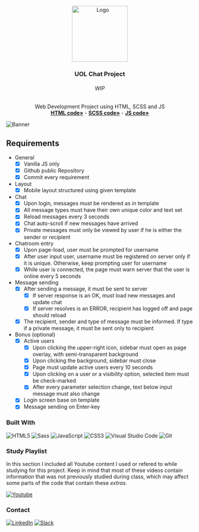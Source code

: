 <div id="top"></div>
<!--
*** Thanks for checking out the Best-README-Template. If you have a suggestion
*** that would make this better, please fork the repo and create a pull request
*** or simply open an issue with the tag "enhancement".
*** Don't forget to give the project a star!
*** Thanks again! Now go create something AMAZING! :D
-->

<!-- PROJECT SHIELDS -->
<!--
*** I'm using markdown "reference style" links for readability.
*** Reference links are enclosed in brackets [ ] instead of parentheses ( ).
*** See the bottom of this document for the declaration of the reference variables
*** for contributors-url, forks-url, etc. This is an optional, concise syntax you may use.
*** https://www.markdownguide.org/basic-syntax/#reference-style-links
-->

<!-- PROJECT LOGO -->
<br />
<div align="center">
  <a href="https://github.com/NivaldoFarias/projeto3-driveneats">
    <img src="https://github.com/NivaldoFarias/projeto5-batepapouol/blob/main/dist/img/logo-uol-icon-512.png" alt="Logo" width="150">
  </a>

<h3 align="center">UOL Chat Project</h3>
  <h6 align="center">WIP</h6>
  <p align="center">
    Web Development Project using HTML, SCSS and JS
    <br />
    <a href="https://github.com/NivaldoFarias/projeto5-batepapouol/blob/main/index.html"><strong>HTML code»</strong></a>
    -
    <a href="https://github.com/NivaldoFarias/projeto5-batepapouol/blob/main/scss/main.scss"><strong>SCSS code»</strong></a>
    -
    <a href="https://github.com/NivaldoFarias/projeto5-batepapouol/blob/main/js/script.js"><strong>JS code»</strong></a>
</div>

<!-- ABOUT THE PROJECT -->

![Banner](https://github.com/NivaldoFarias/projeto5-batepapouol/blob/main/dist/img/screenshots-showroom.png?raw=true)

## Requirements

- General
  - [x] Vanilla JS only
  - [x] Github public Repository
  - [x] Commit every requirement
- Layout
  - [x] Mobile layout structured using given template
- Chat
  - [x] Upon login, messages must be rendered as in template
  - [x] All message types must have their own unique color and text set
  - [x] Reload messages every 3 seconds
  - [x] Chat auto-scroll if new messages have arrived
  - [x] Private messages must only be viewed by user if he is either the sender or recipient
- Chatroom entry
  - [x] Upon page-load, user must be prompted for username
  - [x] After user input user, username must be registered on server only if it is unique. Otherwise, keep prompting user for username
  - [x] While user is connected, the page must warn server that the user is online every 5 seconds
- Message sending
  - [x] After sending a message, it must be sent to server
    - [x] If server response is an OK, must load new messages and update chat
    - [x] If server resolves is an ERROR, recipient has logged off and page should reload
  - [x] The recipient, sender and type of message must be informed. If type if a private message, it must be sent only to recipient
- Bonus (optional)
  - [x] Active users
    - [x] Upon clicking the upper-right icon, sidebar must open as page overlay, with semi-transparent background
    - [x] Upon clicking the background, sidebar must close
    - [x] Page must update active users every 10 seconds
    - [x] Upon clicking on a user or a visibility option, selected item must be check-marked
    - [x] After every parameter selection change, text below input message must also change
  - [x] Login screen base on template
  - [x] Message sending on Enter-key

<!-- [![Product Name Screen Shot][product-screenshot]](https://example.com) -->

### Built With

![HTML5](https://img.shields.io/badge/html5-%23E34F26.svg?style=for-the-badge&logo=html5&logoColor=white)
![Sass](https://img.shields.io/badge/Sass-CC6699?style=for-the-badge&logo=sass&logoColor=white)
![JavaScript](https://img.shields.io/badge/JavaScript-F7DF1E?style=for-the-badge&logo=javascript&logoColor=black)
![CSS3](https://img.shields.io/badge/css3-%231572B6.svg?style=for-the-badge&logo=css3&logoColor=white)
![Visual Studio Code](https://img.shields.io/badge/Visual%20Studio%20Code-0078d7.svg?style=for-the-badge&logo=visual-studio-code&logoColor=white)
![Git](https://img.shields.io/badge/git-%23F05033.svg?style=for-the-badge&logo=git&logoColor=white)

<!-- Study Playlist -->

### Study Playlist

In this section I included all Youtube content I used or refered to while studying for this project. Keep in mind that most of these videos contain information that was not previously studied during class, which may affect some parts of the code that contain these _extras_.

<a href="https://youtube.com/playlist?list=PLoZj33I2-ANTWqU331l3ZGlZV8I7rr5ZN">![Youtube](https://img.shields.io/badge/YouTube-FF0000?style=for-the-badge&logo=youtube&logoColor=white)</a>

<!-- CONTACT -->

### Contact

[![LinkedIn][linkedin-shield]][linkedin-url]
[![Slack][slack-shield]][slack-url]

<!-- MARKDOWN LINKS & IMAGES -->
<!-- https://www.markdownguide.org/basic-syntax/#reference-style-links -->

[linkedin-shield]: https://img.shields.io/badge/-LinkedIn-black.svg?style=for-the-badge&logo=linkedin&colorB=blue
[linkedin-url]: https://www.linkedin.com/in/nivaldofarias/
[slack-shield]: https://img.shields.io/badge/Slack-4A154B?style=for-the-badge&logo=slack&logoColor=white
[slack-url]: https://driventurmas.slack.com/team/U02T6V2D8D8/

<!-- [product-screenshot]: images/screenshot.png -->
